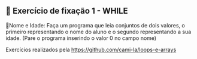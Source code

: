 ## 📝 Exercício de fixação 1 -  WHILE

🔸Nome e Idade: Faça um programa que leia conjuntos de dois valores, o primeiro representando o nome do aluno e o segundo representando a sua idade. (Pare o programa inserindo o valor 0 no campo nome)

Exercícios realizados pela https://github.com/cami-la/loops-e-arrays 